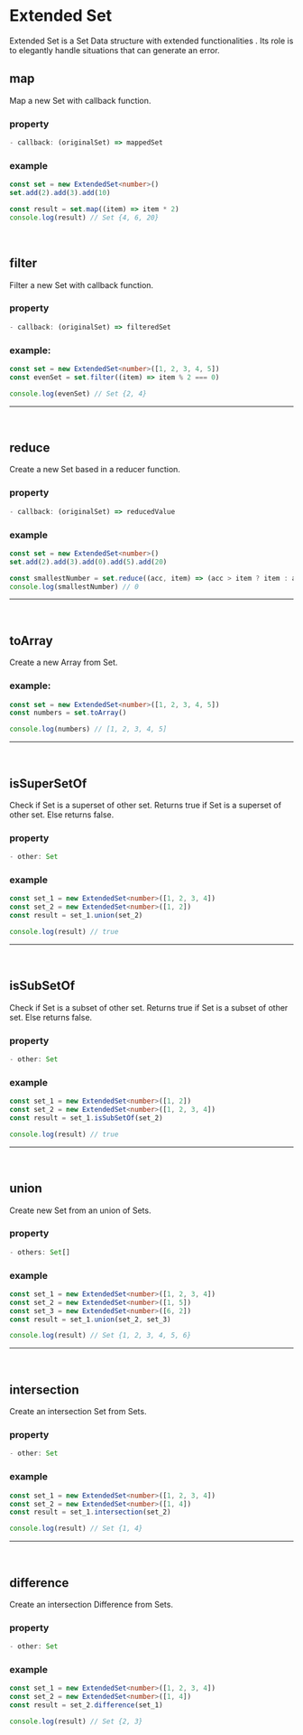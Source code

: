 # Extended Set

Extended Set is a Set Data structure with extended functionalities .
Its role is to elegantly handle situations that can generate an error.

## map

Map a new Set with callback function.

### property

```ts
- callback: (originalSet) => mappedSet
```

### example

```ts
const set = new ExtendedSet<number>()
set.add(2).add(3).add(10)

const result = set.map((item) => item * 2)
console.log(result) // Set {4, 6, 20}
```

<br>

## filter

Filter a new Set with callback function.

### property

```ts
- callback: (originalSet) => filteredSet
```

### example:

```ts
const set = new ExtendedSet<number>([1, 2, 3, 4, 5])
const evenSet = set.filter((item) => item % 2 === 0)

console.log(evenSet) // Set {2, 4}
```

---

<br>

## reduce

Create a new Set based in a reducer function.

### property

```ts
- callback: (originalSet) => reducedValue
```

### example

```ts
const set = new ExtendedSet<number>()
set.add(2).add(3).add(0).add(5).add(20)

const smallestNumber = set.reduce((acc, item) => (acc > item ? item : acc))
console.log(smallestNumber) // 0
```

---

<br>

## toArray

Create a new Array from Set.

### example:

```ts
const set = new ExtendedSet<number>([1, 2, 3, 4, 5])
const numbers = set.toArray()

console.log(numbers) // [1, 2, 3, 4, 5]
```

---

<br>

## isSuperSetOf

Check if Set is a superset of other set.
Returns true if Set is a superset of other set. Else returns false.

### property

```ts
- other: Set
```

### example

```ts
const set_1 = new ExtendedSet<number>([1, 2, 3, 4])
const set_2 = new ExtendedSet<number>([1, 2])
const result = set_1.union(set_2)

console.log(result) // true
```

---

<br>

## isSubSetOf

Check if Set is a subset of other set.
Returns true if Set is a subset of other set. Else returns false.

### property

```ts
- other: Set
```

### example

```ts
const set_1 = new ExtendedSet<number>([1, 2])
const set_2 = new ExtendedSet<number>([1, 2, 3, 4])
const result = set_1.isSubSetOf(set_2)

console.log(result) // true
```

---

<br>

## union

Create new Set from an union of Sets.

### property

```ts
- others: Set[]
```

### example

```ts
const set_1 = new ExtendedSet<number>([1, 2, 3, 4])
const set_2 = new ExtendedSet<number>([1, 5])
const set_3 = new ExtendedSet<number>([6, 2])
const result = set_1.union(set_2, set_3)

console.log(result) // Set {1, 2, 3, 4, 5, 6}
```

---

<br>

## intersection

Create an intersection Set from Sets.

### property

```ts
- other: Set
```

### example

```ts
const set_1 = new ExtendedSet<number>([1, 2, 3, 4])
const set_2 = new ExtendedSet<number>([1, 4])
const result = set_1.intersection(set_2)

console.log(result) // Set {1, 4}
```

---

<br>

## difference

Create an intersection Difference from Sets.

### property

```ts
- other: Set
```

### example

```ts
const set_1 = new ExtendedSet<number>([1, 2, 3, 4])
const set_2 = new ExtendedSet<number>([1, 4])
const result = set_2.difference(set_1)

console.log(result) // Set {2, 3}
```
